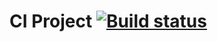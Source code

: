 # CI Project [![Build status](https://ci.appveyor.com/api/projects/status/w0l06tn6q9k12105?svg=true)](https://ci.appveyor.com/project/Vavlauz/testweb1)